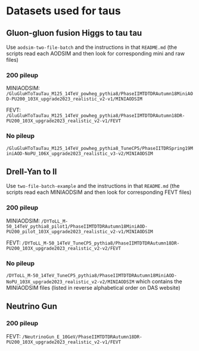 # Datasets used for taus

## Gluon-gluon fusion Higgs to tau tau
Use `aodsim-two-file-batch` and the instructions in that `README.md` (the scripts read each AODSIM and then look for corresponding
mini and raw files)

### 200 pileup
MINIAODSIM:
`/GluGluHToTauTau_M125_14TeV_powheg_pythia8/PhaseIIMTDTDRAutumn18MiniAOD-PU200_103X_upgrade2023_realistic_v2-v1/MINIAODSIM`

FEVT:
`/GluGluHToTauTau_M125_14TeV_powheg_pythia8/PhaseIIMTDTDRAutumn18DR-PU200_103X_upgrade2023_realistic_v2-v1/FEVT`

### No pileup
`/GluGluHToTauTau_M125_14TeV_powheg_pythia8_TuneCP5/PhaseIITDRSpring19MiniAOD-NoPU_106X_upgrade2023_realistic_v3-v2/MINIAODSIM`



## Drell-Yan to ll
Use `two-file-batch-example` and the instructions in that `README.md` (the scripts read each MINIAODSIM and then look
for corresponding FEVT files)

### 200 pileup
MINIAODSIM:
`/DYToLL_M-50_14TeV_pythia8_pilot1/PhaseIIMTDTDRAutumn18MiniAOD-PU200_pilot_103X_upgrade2023_realistic_v2-v1/MINIAODSIM`

FEVT:
`/DYToLL_M-50_14TeV_TuneCP5_pythia8/PhaseIIMTDTDRAutumn18DR-PU200_103X_upgrade2023_realistic_v2-v2/FEVT`

### No pileup
`/DYToLL_M-50_14TeV_TuneCP5_pythia8/PhaseIIMTDTDRAutumn18MiniAOD-NoPU_103X_upgrade2023_realistic_v2-v2/MINIAODSIM`
which contains the MINIAODSIM files (listed in reverse alphabetical order on DAS website)

## Neutrino Gun
### 200 pileup
FEVT:
`/NeutrinoGun_E_10GeV/PhaseIIMTDTDRAutumn18DR-PU200_103X_upgrade2023_realistic_v2-v1/FEVT`



     